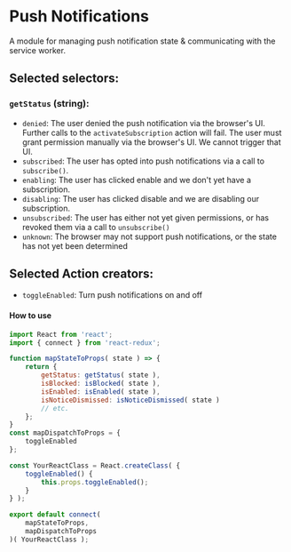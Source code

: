 Push Notifications
==========

A module for managing push notification state & communicating with the service worker.

## Selected selectors:
### `getStatus` (string):
 * `denied`: The user denied the push notification via the browser's UI. Further calls to the `activateSubscription` action will fail. The user must grant permission manually via the browser's UI. We cannot trigger that UI.
 * `subscribed`: The user has opted into push notifications via a call to `subscribe()`.
 * `enabling`: The user has clicked enable and we don't yet have a subscription.
 * `disabling`: The user has clicked disable and we are disabling our subscription.
 * `unsubscribed`: The user has either not yet given permissions, or has revoked them via a call to `unsubscribe()`
 * `unknown`: The browser may not support push notifications, or the state has not yet been determined

## Selected Action creators:
 * `toggleEnabled`: Turn push notifications on and off

#### How to use

```js
import React from 'react';
import { connect } from 'react-redux';

function mapStateToProps( state ) => {
	return {
		getStatus: getStatus( state ),
		isBlocked: isBlocked( state ),
		isEnabled: isEnabled( state ),
		isNoticeDismissed: isNoticeDismissed( state )
		// etc.
	};
}
const mapDispatchToProps = {
	toggleEnabled
};

const YourReactClass = React.createClass( {
	toggleEnabled() {
		this.props.toggleEnabled();
	}
} );

export default connect(
	mapStateToProps,
	mapDispatchToProps
)( YourReactClass );

```
